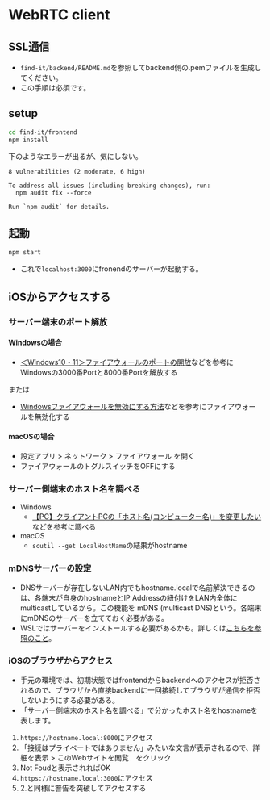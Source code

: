 # WebRTC client
## SSL通信
- `find-it/backend/README.md`を参照してbackend側の.pemファイルを生成してください。
- この手順は必須です。

## setup
```sh
cd find-it/frontend
npm install
```

下のようなエラーが出るが、気にしない。
```
8 vulnerabilities (2 moderate, 6 high)

To address all issues (including breaking changes), run:
  npm audit fix --force

Run `npm audit` for details.
```

## 起動
```sh
npm start
```

- これで`localhost:3000`にfronendのサーバーが起動する。

## iOSからアクセスする
### サーバー端末のポート解放
#### Windowsの場合
- [＜Windows10・11＞ファイアウォールのポートの開放](http://www.fc-center.jp/support/index.php?%A5%CD%A5%C3%A5%C8%A5%EF%A1%BC%A5%AF%A5%BF%A5%A4%A5%D7/windows%A5%D5%A5%A1%A5%A4%A5%A2%A5%A6%A5%A9%A1%BC%A5%EB%A4%CE%A5%DD%A1%BC%A5%C8%A4%CE%B3%AB%CA%FC/Windows10%A1%A611%A5%D5%A5%A1%A5%A4%A5%A2%A5%A6%A5%A9%A1%BC%A5%EB%A4%CE%A5%DD%A1%BC%A5%C8%A4%CE%B3%AB%CA%FC)などを参考にWindowsの3000番Portと8000番Portを解放する

または
- [Windowsファイアウォールを無効にする方法](https://www.buffalo.jp/support/faq/detail/16417.html)などを参考にファイアウォールを無効化する

#### macOSの場合
- 設定アプリ > ネットワーク > ファイアウォール を開く
- ファイアウォールのトグルスイッチをOFFにする

### サーバー側端末のホスト名を調べる
- Windows
  - [【PC】クライアントPCの「ホスト名(コンピューター名)」を変更したい](https://faq01-fb.fujifilm.com/faq/show/85529?site_domain=default)などを参考に調べる
- macOS
  - `scutil --get LocalHostName`の結果がhostname

### mDNSサーバーの設定
- DNSサーバーが存在しないLAN内でもhostname.localで名前解決できるのは、各端末が自身のhostnameとIP Addressの紐付けをLAN内全体にmulticastしているから。この機能を mDNS (multicast DNS)という。各端末にmDNSのサーバーを立てておく必要がある。
- WSLではサーバーをインストールする必要があるかも。詳しくは[こちらを参照のこと](https://zenn.dev/dozo/articles/e16d29e89eadbf)。

### iOSのブラウザからアクセス
- 手元の環境では、初期状態ではfrontendからbackendへのアクセスが拒否されるので、ブラウザから直接backendに一回接続してブラウザが通信を拒否しないようにする必要がある。
- 「サーバー側端末のホスト名を調べる」で分かったホスト名をhostnameを表します。
1. `https://hostname.local:8000`にアクセス
2. 「接続はプライベートではありません」みたいな文言が表示されるので、詳細を表示 > このWebサイトを閲覧　をクリック
3. Not Foudと表示されればOK
4. `https://hostname.local:3000`にアクセス
5. 2.と同様に警告を突破してアクセスする